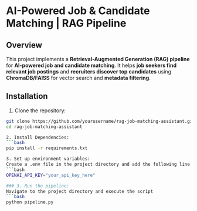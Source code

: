 # AI-Powered Job & Candidate Matching | RAG Pipeline

## Overview
This project implements a **Retrieval-Augmented Generation (RAG) pipeline** for **AI-powered job and candidate matching**. It helps **job seekers find relevant job postings** and **recruiters discover top candidates** using **ChromaDB/FAISS** for vector search and **metadata filtering**.

## Installation
1. Clone the repository:
  ```bash
  git clone https://github.com/yourusername/rag-job-matching-assistant.git
  cd rag-job-matching-assistant

2. Install Dependencies:
  ```bash
  pip install -r requirements.txt

3. Set up environment variables:
  Create a .env file in the project directory and add the following line:
  ```bash
  OPENAI_API_KEY="your_api_key_here"

### 3. Run the pipeline:
  Navigate to the project directory and execute the script
  ```bash
  python pipeline.py
